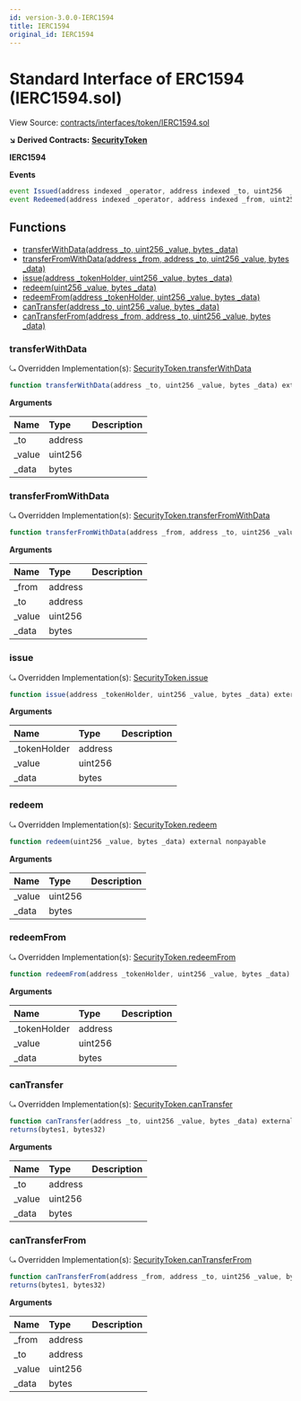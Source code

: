 ```yaml
---
id: version-3.0.0-IERC1594
title: IERC1594
original_id: IERC1594
---
```


# Standard Interface of ERC1594 \(IERC1594.sol\)

View Source: [contracts/interfaces/token/IERC1594.sol](https://github.com/PolymathNetwork/polymath-core/tree/096ba240a927c98e1f1a182d2efee7c4c4c1dfc5/contracts/interfaces/token/IERC1594.sol)

**↘ Derived Contracts:** [**SecurityToken**](https://github.com/PolymathNetwork/polymath-core/tree/096ba240a927c98e1f1a182d2efee7c4c4c1dfc5/docs/api/SecurityToken.md)

**IERC1594**

**Events**

```javascript
event Issued(address indexed _operator, address indexed _to, uint256  _value, bytes  _data);
event Redeemed(address indexed _operator, address indexed _from, uint256  _value, bytes  _data);
```

## Functions

* [transferWithData\(address \_to, uint256 \_value, bytes \_data\)](ierc1594.md#transferwithdata)
* [transferFromWithData\(address \_from, address \_to, uint256 \_value, bytes \_data\)](ierc1594.md#transferfromwithdata)
* [issue\(address \_tokenHolder, uint256 \_value, bytes \_data\)](ierc1594.md#issue)
* [redeem\(uint256 \_value, bytes \_data\)](ierc1594.md#redeem)
* [redeemFrom\(address \_tokenHolder, uint256 \_value, bytes \_data\)](ierc1594.md#redeemfrom)
* [canTransfer\(address \_to, uint256 \_value, bytes \_data\)](ierc1594.md#cantransfer)
* [canTransferFrom\(address \_from, address \_to, uint256 \_value, bytes \_data\)](ierc1594.md#cantransferfrom)

### transferWithData

⤿ Overridden Implementation\(s\): [SecurityToken.transferWithData](https://github.com/PolymathNetwork/polymath-core/tree/096ba240a927c98e1f1a182d2efee7c4c4c1dfc5/docs/api/SecurityToken.md#transferwithdata)

```javascript
function transferWithData(address _to, uint256 _value, bytes _data) external nonpayable
```

**Arguments**

| Name | Type | Description |
| :--- | :--- | :--- |
| \_to | address |  |
| \_value | uint256 |  |
| \_data | bytes |  |

### transferFromWithData

⤿ Overridden Implementation\(s\): [SecurityToken.transferFromWithData](https://github.com/PolymathNetwork/polymath-core/tree/096ba240a927c98e1f1a182d2efee7c4c4c1dfc5/docs/api/SecurityToken.md#transferfromwithdata)

```javascript
function transferFromWithData(address _from, address _to, uint256 _value, bytes _data) external nonpayable
```

**Arguments**

| Name | Type | Description |
| :--- | :--- | :--- |
| \_from | address |  |
| \_to | address |  |
| \_value | uint256 |  |
| \_data | bytes |  |

### issue

⤿ Overridden Implementation\(s\): [SecurityToken.issue](https://github.com/PolymathNetwork/polymath-core/tree/096ba240a927c98e1f1a182d2efee7c4c4c1dfc5/docs/api/SecurityToken.md#issue)

```javascript
function issue(address _tokenHolder, uint256 _value, bytes _data) external nonpayable
```

**Arguments**

| Name | Type | Description |
| :--- | :--- | :--- |
| \_tokenHolder | address |  |
| \_value | uint256 |  |
| \_data | bytes |  |

### redeem

⤿ Overridden Implementation\(s\): [SecurityToken.redeem](https://github.com/PolymathNetwork/polymath-core/tree/096ba240a927c98e1f1a182d2efee7c4c4c1dfc5/docs/api/SecurityToken.md#redeem)

```javascript
function redeem(uint256 _value, bytes _data) external nonpayable
```

**Arguments**

| Name | Type | Description |
| :--- | :--- | :--- |
| \_value | uint256 |  |
| \_data | bytes |  |

### redeemFrom

⤿ Overridden Implementation\(s\): [SecurityToken.redeemFrom](https://github.com/PolymathNetwork/polymath-core/tree/096ba240a927c98e1f1a182d2efee7c4c4c1dfc5/docs/api/SecurityToken.md#redeemfrom)

```javascript
function redeemFrom(address _tokenHolder, uint256 _value, bytes _data) external nonpayable
```

**Arguments**

| Name | Type | Description |
| :--- | :--- | :--- |
| \_tokenHolder | address |  |
| \_value | uint256 |  |
| \_data | bytes |  |

### canTransfer

⤿ Overridden Implementation\(s\): [SecurityToken.canTransfer](https://github.com/PolymathNetwork/polymath-core/tree/096ba240a927c98e1f1a182d2efee7c4c4c1dfc5/docs/api/SecurityToken.md#cantransfer)

```javascript
function canTransfer(address _to, uint256 _value, bytes _data) external view
returns(bytes1, bytes32)
```

**Arguments**

| Name | Type | Description |
| :--- | :--- | :--- |
| \_to | address |  |
| \_value | uint256 |  |
| \_data | bytes |  |

### canTransferFrom

⤿ Overridden Implementation\(s\): [SecurityToken.canTransferFrom](https://github.com/PolymathNetwork/polymath-core/tree/096ba240a927c98e1f1a182d2efee7c4c4c1dfc5/docs/api/SecurityToken.md#cantransferfrom)

```javascript
function canTransferFrom(address _from, address _to, uint256 _value, bytes _data) external view
returns(bytes1, bytes32)
```

**Arguments**

| Name | Type | Description |
| :--- | :--- | :--- |
| \_from | address |  |
| \_to | address |  |
| \_value | uint256 |  |
| \_data | bytes |  |

